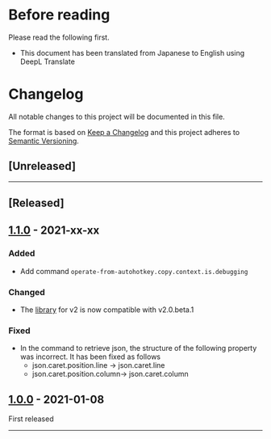 # Before reading
Please read the following first.
* This document has been translated from Japanese to English using DeepL Translate

# Changelog
All notable changes to this project will be documented in this file.

The format is based on [Keep a Changelog][Keep a Changelog] and this project adheres to [Semantic Versioning][Semantic Versioning].

## [Unreleased]

---

## [Released]

## [1.1.0] - 2021-xx-xx
### Added
* Add command `operate-from-autohotkey.copy.context.is.debugging`

### Changed
* The [library](https://github.com/zero-plusplus/vscode-operate-from-autohotkey/blob/main/demo/lib/ExecuteVsCodeCommand.ahk2) for v2 is now compatible with v2.0.beta.1

### Fixed
* In the command to retrieve json, the structure of the following property was incorrect. It has been fixed as follows
    * json.caret.position.line -> json.caret.line
    * json.caret.position.column-> json.caret.column

## [1.0.0] - 2021-01-08
First released

---

<!-- Links -->
[Keep a Changelog]: https://keepachangelog.com/
[Semantic Versioning]: https://semver.org/

<!-- Versions -->
[1.1.0]: https://github.com/zero-plusplus/vscode-operate-from-autohotkey/compare/v1.0.0..v1.1.0
[1.0.0]: https://github.com/zero-plusplus/vscode-operate-from-autohotkey/tree/v1.0.0